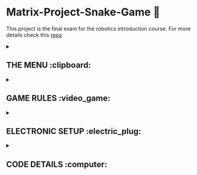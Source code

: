 # Matrix-Project-Snake-Game :snake:
This project is the final exam for the robotics introduction course. For more details check this [repo](https://github.com/alexion2001/IntroductionToRobotics)

<details>
<summary><h2>THE MENU :clipboard:</h2> </summary>
<br>

> <h4>Main Menu :bookmark_tabs:</h4>

      - Start game
      - Highscore (top 5 scores)
      - Settings
      - Game info (how to play)
      - About (details about creator) 
  
> <h4>Settings submenus: 🔧 </h4>
  
      - Level difficulty (Easy, Medium, Hard)
      - LCD contrast control
      - LCD brightness control
      - Matrix brightness control
      - Sounds ON or OFF
      - Exit to main menu


</details>

<details>
<summary><h2>GAME RULES :video_game:</h2> </summary>
<br>

# Game difficulty levels

> <h4>:one: Easy mode</h4>
> The speed of the snake is constant and the food blink at a regular interval. The score increases by 1 point for each food eaten.
  
> <h4>:two: Medium mode</h4>
> The speed of the snake is higher than in easy mode. The score increases by 2 points for each food eaten.
      
> <h4>:three: Hard mode</h4>
> The speed of the snake is higher than in easy mode ( same as in medium mode) and we have bombs :bomb:. The bombs blink faster than the food, and if the snake touches 
> them it dies. The score increases by 3 points for each food eaten.


</details>


<details>
<summary><h2>ELECTRONIC SETUP :electric_plug:</h2> </summary>
<br>
      
# Hardware components

* Arduino UNO
* 16x2 LCD
* 8x8 led matrix
* MAX7219 driver
* joystick
* active buzzer
* 10UF electrolytic capacitor
* 104pF ceramic capacitor
* resistors

## Connecting the driver to Arduino

> Connection Table

| Max7219 Driver Pins | Arduino Pins |
|  :----:             |    :----:   |
| 4 (GND)             | GND       |
| 9 (GND)             | GND       |
| 18 (ISET)           | 5V, resistor  |
| 19 (V+)             | 5V      |
| 1 (DIN)             | 13     |
| 12 (LOAD/CS)        | 10       |
| 13 (CLK)            | 12      |

> Connection Electronic Schema

![driverToarduino](https://user-images.githubusercontent.com/96074975/208295625-f6f6c6ea-b6d9-4b5f-a627-e9f9b456835b.jpg)


## Connecting the driver to matrix

> Connection Table

to be verify

> Matrix Pins - Common Cathode

![matrix_rowCol](https://user-images.githubusercontent.com/96074975/208294894-3928c9a4-a4b3-4ace-8714-aa14d82cea7e.PNG)




## Connecting the LCD to Arduino

> Connection Table
    
      
<table>
<tr><td>

|Display Pin | Arduino Pin|
|  :----:             |    :----:   |
| VSS (1)             | GND       |
| VDD (2)             | 5V       |
| V0 (3)              | 11 |
| RS (4)              | 9      |
| RW (5)              | GND    |
| E (6)               | 8     |
| D0 (7)              |  not in use     |
| D1 (8)              |  not in use     |

</td><td>

|Display Pin | Arduino Pin |
|  :----:             |    :----:   |
| D2 (9)              |   not in use     |
| D3 (10)            |   not in use    |
| D4 (11)            |    7  |
| D5 (12)            |    6   |
| D6 (13)            |   0    |
| D7 (14)            |    4   |
| A (15)            |    3  |
| K (16)            | GND      |

</td></tr> </table>
      
      
      

> LCD Pins

![lsc_schema](https://user-images.githubusercontent.com/96074975/208295069-41e320fe-13fc-4fad-8a7b-00968cb27004.PNG)


## Connecting the joystick and buzzer to Arduino

> Connection Table

<table>
<tr><th> Joystick </th><th> Buzzer </th></tr>
<tr><td>

|Joystick Pin|Arduino Pin  |
|--|--|
|VRx| A5|
|VRy| A4|
|SW| 2|
|GND| GND|
|VCC| 5V|
      

</td><td>

|Buzzer Pin|Arduino Pin | 
|--|--|
|5V|5|
|GND|GND + 100 Ohm resistor|

</td></tr> </table>
 
      
> Joystick Schema      
      
![image](https://user-images.githubusercontent.com/96074975/208296958-ff794ba5-0350-40bf-bc90-1bfbba4a354f.png)


      
      
</details>

<details>
<summary><h2>CODE DETAILS :computer:</h2> </summary>
<br>
      
## Used libraries :books:
      
      - LiquidCrystal.h (for LCD control)
      - LedControl.h (for matrix control)
      - EEPROM.h (for memory)

## Memory addresses used for EEPROM :floppy_disk:



![WhatsApp Image 2022-12-17 at 20 41 41](https://user-images.githubusercontent.com/96074975/208257029-43b06598-6802-4778-8fac-8d28ef2cddfc.jpg)


## Matrix Animation :high_brightness:
      
>> 1. Geeting Message Matrix Animation
      
<div style="display:flex">
     <div style="flex:1;padding-right:10px;">
          <img src="![image](https://user-images.githubusercontent.com/96074975/208298599-ada6ca5f-c461-46da-b70d-b51f6ced3454.png)" width="200"/>
     </div>
     <div style="flex:1;padding-left:10px;">
          <img src="img/image2.png" width="300"/>
     </div>
     <div style="flex:1;padding-left:10px;">
          <img src="img/image3.png" width="400"/>
     </div>
</div>
      
      
>> 2. Main Menu Matrix Animation
      
![image](https://user-images.githubusercontent.com/96074975/208298363-688ab317-6f7b-4267-ba4f-81242ada9b31.png)


      

</details>




